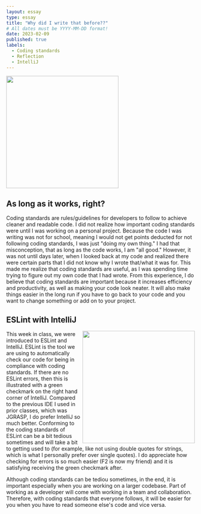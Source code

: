 ```yaml
---
layout: essay
type: essay
title: "Why did I write that before??"
# All dates must be YYYY-MM-DD format!
date: 2023-02-09
published: true
labels:
  - Coding standards
  - Reflection
  - IntelliJ
---
```


<img width="300px" class="rounded float-start pe-4" src="https://www.irishharnessracing.com/wp-content/uploads/2019/03/rules.jpg">

## As long as it works, right?


Coding standards are rules/guidelines for developers to follow to achieve cleaner and readable code. I did not realize how important coding standards were until I was working on a personal project. Because the code I was writing was not for school, meaning I would not get points deducted for not following coding standards, I was just "doing my own thing." I had that misconception, that as long as the code works, I am "all good." However, it was not until days later, when I looked back at my code and realized there were certain parts that I did not know why I wrote that/what it was for. This made me realize that coding standards are useful, as I was spending time trying to figure out my own code that I had wrote. From this experience, I do believe that coding standards are important because it increases efficiency and productivity, as well as making your code look neater. It will also make things easier in the long run if you have to go back to your code and you want to change something or add on to your project. 


## ESLint with IntelliJ
<img align="right" width="300px" src="https://dwglogo.com/wp-content/uploads/2017/11/IntelliJ_IDEA_logo_01.png">

This week in class, we were introduced to ESLint and IntelliJ. ESLint is the tool we are using to automatically check our code for being in compliance with coding standards. If there are no ESLint errors, then this is illustrated with a green checkmark on the right hand corner of IntelliJ. Compared to the previous IDE I used in prior classes, which was JGRASP, I do prefer IntelliJ so much better. Conforming to the coding standards of ESLint can be a bit tedious sometimes and will take a bit to getting used to (for example, like not using double quotes for strings, which is what I personally prefer over single quotes). I do appreciate how checking for errors is so much easier (F2 is now my friend) and it is satisfying receiving the green checkmark after. 

Although coding standards can be tediou sometimes, in the end, it is important especially when you are working on a larger codebase. Part of working as a developer will come with  working in a team and collaboration. Therefore, with coding standards that everyone follows, it will be easier for you when you have to read someone else's code and vice versa. 



